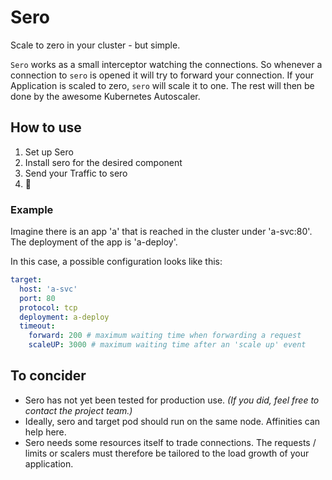 # Sero

Scale to zero in your cluster - but simple.

`Sero` works as a small interceptor watching the connections.
So whenever a connection to `sero` is opened it will try to forward your connection.
If your Application is scaled to zero, `sero` will scale it to one.
The rest will then be done by the awesome Kubernetes Autoscaler.


## How to use

1. Set up Sero
1. Install sero for the desired component
1. Send your Traffic to sero
1. 🎉


### Example

Imagine there is an app 'a' that is reached in the cluster under 'a-svc:80'.
The deployment of the app is 'a-deploy'.

In this case, a possible configuration looks like this:

``` yaml
target:
  host: 'a-svc'
  port: 80
  protocol: tcp
  deployment: a-deploy
  timeout:
    forward: 200 # maximum waiting time when forwarding a request
    scaleUP: 3000 # maximum waiting time after an 'scale up' event
```

## To concider

- Sero has not yet been tested for production use.
  _(If you did, feel free to contact the project team.)_
- Ideally, sero and target pod should run on the same node.
  Affinities can help here.
- Sero needs some resources itself to trade connections.
  The requests / limits or scalers must therefore be tailored to the load growth of your application.
